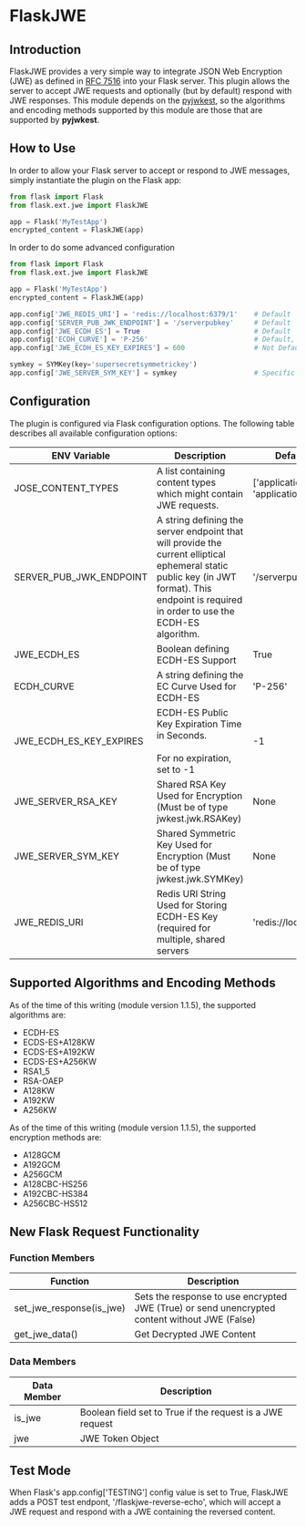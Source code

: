 # FlaskJWE

## Introduction

FlaskJWE provides a very simple way to integrate JSON Web Encryption (JWE) as defined in [RFC 7516](https://tools.ietf.org/html/rfc7516)
into your Flask server. This plugin allows the server to accept JWE requests and optionally (but by default) respond with 
JWE responses. This module depends on the [pyjwkest](https://github.com/rohe/pyjwkest), so the algorithms and encoding methods 
supported by this module are those that are supported by **pyjwkest**.

## How to Use

In order to allow your Flask server to accept or respond to JWE messages, simply instantiate the plugin on the Flask app:

```python
from flask import Flask
from flask.ext.jwe import FlaskJWE

app = Flask('MyTestApp')
encrypted_content = FlaskJWE(app)
```

In order to do some advanced configuration

```python
from flask import Flask
from flask.ext.jwe import FlaskJWE

app = Flask('MyTestApp')
encrypted_content = FlaskJWE(app)

app.config['JWE_REDIS_URI'] = 'redis://localhost:6379/1'    # Default
app.config['SERVER_PUB_JWK_ENDPOINT'] = '/serverpubkey'     # Default
app.config['JWE_ECDH_ES'] = True                            # Default
app.config['ECDH_CURVE'] = 'P-256'                          # Default, other options: 'P-256', 'P-384' or 'P-512'
app.config['JWE_ECDH_ES_KEY_EXPIRES'] = 600                 # Not Default

symkey = SYMKey(key='supersecretsymmetrickey')
app.config['JWE_SERVER_SYM_KEY'] = symkey                   # Specific Server-wide Symmetry Encryption Key
```

## Configuration

The plugin is configured via Flask configuration options. The following table describes all available configuration options:

| ENV Variable  | Description  | Default Values |
|---|---|---|
| JOSE_CONTENT_TYPES | A list containing content types which might contain JWE requests.  | ['application/jose', 'application/jose+json'] |
| SERVER_PUB_JWK_ENDPOINT | A string defining the server endpoint that will provide the current elliptical ephemeral static public key (in JWT format). This endpoint is required in order to use the ECDH-ES algorithm. | '/serverpubkey' |
| JWE_ECDH_ES | Boolean defining ECDH-ES Support | True |
| ECDH_CURVE | A string defining the EC Curve Used for ECDH-ES | 'P-256' |
| JWE_ECDH_ES_KEY_EXPIRES | ECDH-ES Public Key Expiration Time in Seconds.<br><br>For no expiration, set to -1 | -1 |
| JWE_SERVER_RSA_KEY | Shared RSA Key Used for Encryption (Must be of type jwkest.jwk.RSAKey) | None |
| JWE_SERVER_SYM_KEY | Shared Symmetric Key Used for Encryption (Must be of type jwkest.jwk.SYMKey) | None |
| JWE_REDIS_URI | Redis URI String Used for Storing ECDH-ES Key (required for multiple, shared servers | 'redis://localhost:6379/1' |


## Supported Algorithms and Encoding Methods

As of the time of this writing (module version 1.1.5), the supported algorithms are:

* ECDH-ES
* ECDS-ES+A128KW
* ECDS-ES+A192KW
* ECDS-ES+A256KW
* RSA1_5
* RSA-OAEP
* A128KW
* A192KW
* A256KW

As of the time of this writing (module version 1.1.5), the supported encryption methods are:

* A128GCM
* A192GCM
* A256GCM
* A128CBC-HS256
* A192CBC-HS384
* A256CBC-HS512

## New Flask Request Functionality

### Function Members
| Function         | Description |
| ---------------- | ----------- |
| set_jwe_response(is_jwe) | Sets the response to use encrypted JWE (True) or send unencrypted content without JWE (False) |
| get_jwe_data() | Get Decrypted JWE Content |


### Data Members
| Data Member | Description |
| ----------- | ----------- |
| is_jwe      | Boolean field set to True if the request is a JWE request |
| jwe         | JWE Token Object | 

## Test Mode

When Flask's app.config['TESTING'] config value is set to True, FlaskJWE adds a POST test endpont, '/flaskjwe-reverse-echo', 
which will accept a JWE request and respond with a JWE containing the reversed content.